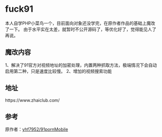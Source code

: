 # fuck91
本人自学PHP小菜鸟一个，目前面向对象还没学完，在原作者作品的基础上魔改了一下。
由于水平实在太差，就暂时不公开源码了，等优化好了，觉得能见人了再说。

## 魔改内容
1、解决了91官方对视频地址的加密处理，内置两种抓取方法，极端情况下会自动启用第二种，只是速度比较慢。
2、增加的视频搜索功能

## 地址
<p>https://www.zhaiclub.com/</p>

## 参考
原作者：<a href="https://github.com/yhf7952/91pornMobile">yhf7952/91pornMobile</a>
